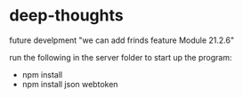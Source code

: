 # deep-thoughts

future develpment "we can add frinds feature Module 21.2.6"

run the following in the server folder to start up the program:
- npm install
- npm install json webtoken

